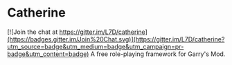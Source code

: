 # Catherine

[![Join the chat at https://gitter.im/L7D/catherine](https://badges.gitter.im/Join%20Chat.svg)](https://gitter.im/L7D/catherine?utm_source=badge&utm_medium=badge&utm_campaign=pr-badge&utm_content=badge)
A free role-playing framework for Garry's Mod.
